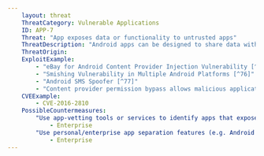 ```yaml
---
    layout: threat
    ThreatCategory: Vulnerable Applications
    ID: APP-7
    Threat: "App exposes data or functionality to untrusted apps"
    ThreatDescription: "Android apps can be designed to share data with other apps through a variety of mechanisms such as broadcast receivers, services, intents, and content providers. Some of these mechanisms permit the app developer to grant broader permissions to untrusted apps than intended. As a result, a malicious app may gain unauthorized access to sensitive functionality or data. The malicious app may further take advantage of the weak permission to exploit other vulnerabilities in the receiving app by sending it crafted input."
    ThreatOrigin:
    ExploitExample:
        - "eBay for Android Content Provider Injection Vulnerability [^75]"
        - "Smishing Vulnerability in Multiple Android Platforms [^76]"
        - "Android SMS Spoofer [^77]"
        - "Content provider permission bypass allows malicious application to access data [^78]"
    CVEExample:
        - CVE-2016-2810
    PossibleCountermeasures:
        "Use app-vetting tools or services to identify apps that expose functionality to untrusted apps.":
            - Enterprise
        "Use personal/enterprise app separation features (e.g. Android for Work or Samsung KNOX Workspace) so that vulnerabilities in an enterprise app cannot be exploited by a personal app or vice versa.":
            - Enterprise
---
```

